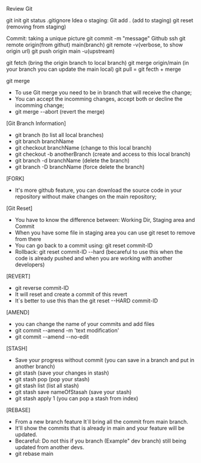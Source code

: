 Review Git

git init
git status
.gitignore
Idea o staging: 
    Git add . (add to staging)
    git reset (removing from staging)

Commit: taking a unique picture
git commit -m "message"
Github
ssh
git remote origin(from githut) main(branch)
git remote -v(verbose, to show origin url)
git push origin main -u(upstream)

git fetch (bring the origin branch to local branch)
git merge origin/main (in your branch you can update the main local)
git pull = git fecth + merge

git merge
- To use Git merge you need to be in branch that will receive the change;
- You can accept the incomming changes, accept both or decline the incomming change;
- git merge --abort (revert the merge)

[Git Branch Information]
- git branch (to list all local branches)
- git branch branchName
- git checkout branchName (change to this local branch)
- git checkout -b anotherBranch (create and access to this local branch)
- git branch -d branchName (delete the branch)
- git branch -D branchName (force delete the branch)

[FORK]
- It's more github feature, you can download the source code in your repository without make changes on the main repository;

[Git Reset]
- You have to know the difference between: Working Dir, Staging area and Commit
- When you have some file in staging area you can use git reset to remove from there
- You can go back to a commit using: git reset commit-ID
- Rollback: git reset commit-ID --hard (becareful to use this when the code is already pushed and when you are working with another developers)

[REVERT]
- git reverse commit-ID
- It will reset and create a commit of this revert
- It`s better to use this than the git reset --HARD commit-ID

[AMEND]
- you can change the name of your commits and add files
- git commit --amend -m 'text modification'
- git commit --amend --no-edit

[STASH]
- Save your progress without commit (you can save in a branch and put in another branch)
- git stash (save your changes in stash)
- git stash pop (pop your stash)
- git stash list (list all stash)
- git stash save nameOfStasah (save your stash)
- git stash apply 1 (you can pop a stash from index)

[REBASE]
- From a new branch feature It`ll bring all the commit from main branch.
- It'll show the commits that is already in main and your feature will be updated.
- Becareful: Do not this if you branch (Example" dev branch) still being updated from another devs.
- git rebase main